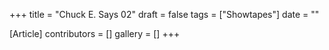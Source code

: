 +++
title = "Chuck E. Says 02"
draft = false
tags = ["Showtapes"]
date = ""

[Article]
contributors = []
gallery = []
+++